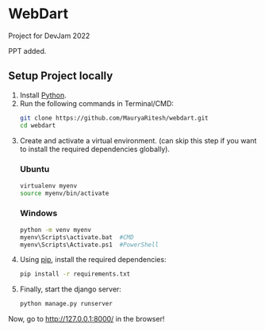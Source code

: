 # WebDart
Project for DevJam 2022

PPT added.

## Setup Project locally

1. Install [Python](https://www.python.org/).
2. Run the following commands in Terminal/CMD:
      ```bash
    git clone https://github.com/MauryaRitesh/webdart.git
    cd webdart
    ```
3. Create and activate a virtual environment. (can skip this step if you want to install the required dependencies globally).
   ### Ubuntu
    ```bash
    virtualenv myenv
    source myenv/bin/activate
    ```
    ### Windows
    ```bash
    python -m venv myenv
    myenv\Scripts\activate.bat  #CMD
    myenv\Scripts\Activate.ps1  #PowerShell
    ```
5. Using [pip](https://pip.pypa.io/en/stable/), install the required dependencies:
    ```bash
    pip install -r requirements.txt
    ```
5. Finally, start the django server: 
    ```bash
    python manage.py runserver
    ```
Now, go to http://127.0.0.1:8000/ in the browser!
